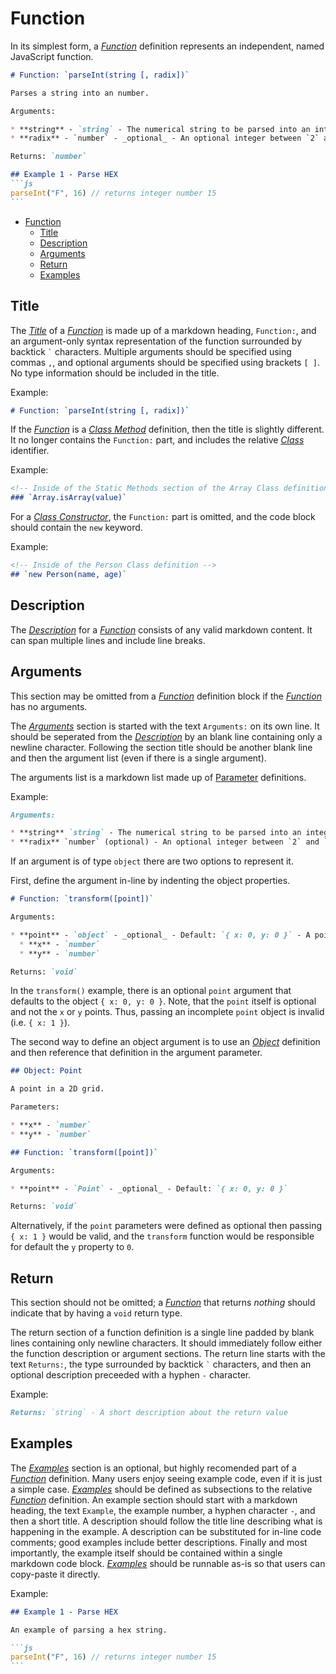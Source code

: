 # Function

In its simplest form, a [*Function*](#function) definition represents an independent, named JavaScript function.

````md
# Function: `parseInt(string [, radix])`

Parses a string into an number.

Arguments:

* **string** - `string` - The numerical string to be parsed into an integer.
* **radix** - `number` - _optional_ - An optional integer between `2` and `36` that represents the _radix_ of the `string`. Note: this does **not** default to `10`.

Returns: `number`

## Example 1 - Parse HEX
```js
parseInt("F", 16) // returns integer number 15
```
````

* [Function](#function)
  * [Title](#title)
  * [Description](#description)
  * [Arguments](#arguments)
  * [Return](#return)
  * [Examples](#examples)

## Title

The [*Title*](#title) of a [*Function*](#function) is made up of a markdown heading, `Function:`, and an argument-only syntax representation of the function surrounded by backtick `` ` `` characters. Multiple arguments should be specified using commas `,`, and optional arguments should be specified using brackets `[ ]`. No type information should be included in the title.

Example:

```md
# Function: `parseInt(string [, radix])`
```

If the [*Function*](#function) is a [*Class Method*](./Class.md#method) definition, then the title is slightly different. It no longer contains the `Function:` part, and includes the relative [*Class*](./Class.md) identifier.

Example:

```md
<!-- Inside of the Static Methods section of the Array Class definition -->
### `Array.isArray(value)`
```

For a [*Class Constructor*](./Class.md#constructor), the `Function:` part is omitted, and the code block should contain the `new` keyword.

Example:

```md
<!-- Inside of the Person Class definition -->
## `new Person(name, age)`
```

## Description

The [*Description*](#description) for a [*Function*](#function) consists of any valid markdown content. It can span multiple lines and include line breaks.

## Arguments

This section may be omitted from a [*Function*](#function) definition block if the [*Function*](#function) has no arguments.

The [*Arguments*](#arguments) section is started with the text `Arguments:` on its own line. It should be seperated from the [*Description*](#description) by an blank line containing only a newline character. Following the section title should be another blank line and then the argument list (even if there is a single argument).

The arguments list is a markdown list made up of [Parameter](./Parameter.md) definitions.

Example:

```md
Arguments:

* **string** `string` - The numerical string to be parsed into an integer.
* **radix** `number` (optional) - An optional integer between `2` and `36` that represents the _radix_ of the `string`. Note: this does **not** default to `10`.
```

If an argument is of type `object` there are two options to represent it.

First, define the argument in-line by indenting the object properties.

```md
# Function: `transform([point])`

Arguments:

* **point** - `object` - _optional_ - Default: `{ x: 0, y: 0 }` - A point in a 2D grid. Defaults to an origin point.
  * **x** - `number`
  * **y** - `number`

Returns: `void`
```

In the `transform()` example, there is an optional `point` argument that defaults to the object `{ x: 0, y: 0 }`. Note, that the `point` itself is optional and not the `x` or `y` points. Thus, passing an incomplete `point` object is invalid (i.e. `{ x: 1 }`).

The second way to define an object argument is to use an [*Object*](./Object.md) definition and then reference that definition in the argument parameter.

```md
## Object: Point

A point in a 2D grid.

Parameters:

* **x** - `number`
* **y** - `number`

## Function: `transform([point])`

Arguments:

* **point** - `Point` - _optional_ - Default: `{ x: 0, y: 0 }`

Returns: `void`
```

Alternatively, if the `point` parameters were defined as optional then passing `{ x: 1 }` would be valid, and the `transform` function would be responsible for default the `y` property to `0`.

## Return

This section should not be omitted; a [*Function*](#function) that returns *nothing* should indicate that by having a `void` return type.

The return section of a function definition is a single line padded by blank lines containing only newline characters. It should immediately follow either the function description or argument sections. The return line starts with the text `Returns:`, the type surrounded by backtick `` ` `` characters, and then an optional description preceeded with a hyphen `-` character.

Example:

```md
Returns: `string` - A short description about the return value
```

## Examples

The [*Examples*](#examples) section is an optional, but highly recomended part of a [*Function*](#function) definition. Many users enjoy seeing example code, even if it is just a simple case. [*Examples*](#examples) should be defined as subsections to the relative [*Function*](#function) definition. An example section should start with a markdown heading, the text `Example`, the example number, a hyphen character `-`, and then a short title. A description should follow the title line describing what is happening in the example. A description can be substituted for in-line code comments; good examples include better descriptions. Finally and most importantly, the example itself should be contained within a single markdown code block. [*Examples*](#examples) should be runnable as-is so that users can copy-paste it directly.

Example:

````md
## Example 1 - Parse HEX

An example of parsing a hex string.

```js
parseInt("F", 16) // returns integer number 15
```
````
